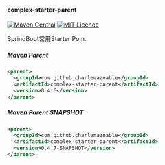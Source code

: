 #### complex-starter-parent

[![Maven Central](https://maven-badges.herokuapp.com/maven-central/com.github.charlemaznable/complex-starter-parent/badge.svg)](https://maven-badges.herokuapp.com/maven-central/com.github.charlemaznable/complex-starter-parent/)
[![MIT Licence](https://badges.frapsoft.com/os/mit/mit.svg?v=103)](https://opensource.org/licenses/mit-license.php)

SpringBoot常用Starter Pom.

##### Maven Parent

```xml
<parent>
  <groupId>com.github.charlemaznable</groupId>
  <artifactId>complex-starter-parent</artifactId>
  <version>0.4.6</version>
</parent>
```

##### Maven Parent SNAPSHOT

```xml
<parent>
  <groupId>com.github.charlemaznable</groupId>
  <artifactId>complex-starter-parent</artifactId>
  <version>0.4.7-SNAPSHOT</version>
</parent>
```
